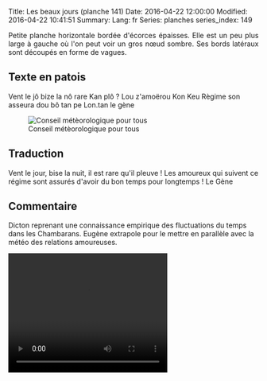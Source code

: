 Title: Les beaux jours (planche 141)
Date: 2016-04-22 12:00:00
Modified: 2016-04-22 10:41:51
Summary: 
Lang: fr
Series: planches
series_index: 149

<p style="text-align:justify;">Petite planche horizontale bordée d'écorces épaisses. Elle est un peu plus large à gauche où l'on peut voir un gros nœud sombre. Ses bords latéraux sont découpés en forme de vagues.</p>

## Texte en patois
Vent le jô bize la nô rare Kan plô ? Lou z'amoërou Kon Keu Règime son asseura dou bô tan pe Lon.tan                                                                                                  								le  gène
<figure class="image-block" style="float: center;">
  <img alt="Conseil métèorologique pour tous" src="{static}/images/planche_141.png">
  <figcaption style="max-width: 658px">Conseil métèorologique pour tous</figcaption>
</figure>


## Traduction
Vent le jour, bise la nuit, il est rare qu'il pleuve !
Les amoureux qui suivent ce régime sont assurés d'avoir du bon temps pour longtemps !
Le Gène

## Commentaire
Dicton reprenant une connaissance empirique des fluctuations du temps dans les Chambarans. Eugène extrapole pour le mettre en parallèle avec la météo des relations amoureuses.


<video width="320" height="240" controls>
  <source src="https://d1njpgd0ygatdn.cloudfront.net/video_141.mp4" type="video/mp4">
</video>

